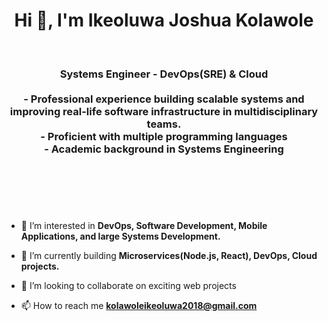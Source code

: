 <h1 align="center">Hi 👋, I'm Ikeoluwa Joshua Kolawole</h1>
<br>
<h3 align="center">
    Systems Engineer -  DevOps(SRE) & Cloud  
    <br>
    <br>
    - Professional experience building scalable systems and improving real-life software infrastructure in multidisciplinary teams. 
    <br>
    - Proficient with multiple programming languages
    <br>
    - Academic background in Systems Engineering
    <br>
    <br>
    <br>
</h3>
<br>
<br>

- 🔭 I’m interested in **DevOps, Software Development, Mobile Applications, and large Systems Development.**

- 🌱 I’m currently building **Microservices(Node.js, React), DevOps, Cloud projects.**

- 👯 I’m looking to collaborate on exciting web projects

- 📫 How to reach me **kolawoleikeoluwa2018@gmail.com**
<br>
